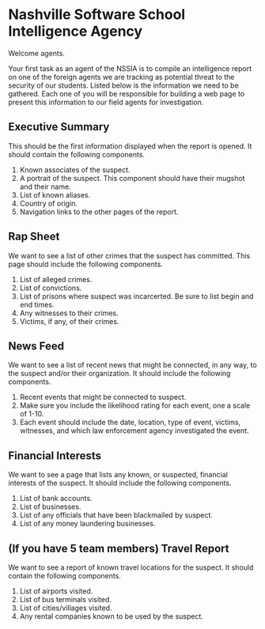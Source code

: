 # Nashville Software School Intelligence Agency

Welcome agents.

Your first task as an agent of the NSSIA is to compile an intelligence report on one of the foreign agents we are tracking as potential threat to the security of our students. Listed below is the information we need to be gathered. Each one of you will be responsible for building a web page to present this information to our field agents for investigation.

## Executive Summary

This should be the first information displayed when the report is opened. It should contain the following components.

1. Known associates of the suspect.
1. A portrait of the suspect. This component should have their mugshot and their name.
1. List of known aliases.
1. Country of origin.
1. Navigation links to the other pages of the report.

## Rap Sheet

We want to see a list of other crimes that the suspect has committed. This page should include the following components.

1. List of alleged crimes.
1. List of convictions.
1. List of prisons where suspect was incarcerted. Be sure to list begin and end times.
1. Any witnesses to their crimes.
1. Victims, if any, of their crimes.

## News Feed

We want to see a list of recent news that might be connected, in any way, to the suspect and/or their organization. It should include the following components.

1. Recent events that might be connected to suspect.
1. Make sure you include the likelihood rating for each event, one a scale of 1-10.
1. Each event should include the date, location, type of event, victims, witnesses, and which law enforcement agency investigated the event.

## Financial Interests

We want to see a page that lists any known, or suspected, financial interests of the suspect. It should include the following components.

1. List of bank accounts.
1. List of businesses.
1. List of any officials that have been blackmailed by suspect.
1. List of any money laundering businesses. 

## (If you have 5 team members) Travel Report

We want to see a report of known travel locations for the suspect. It should contain the following components.

1. List of airports visited.
1. List of bus terminals visited.
1. List of cities/villages visited.
1. Any rental companies known to be used by the suspect.

